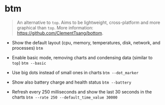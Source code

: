 # btm
> An alternative to `top`.
> Aims to be lightweight, cross-platform and more graphical than `top`.
> More information: <https://github.com/ClementTsang/bottom>.

- Show the default layout (cpu, memory, temperatures, disk, network, and processes)
`btm`

- Enable basic mode, removing charts and condensing data (similar to `top`)
`btm --basic`

- Use big dots instead of small ones in charts
`btm --dot_marker`

- Show also battery charge and health status
`btm --battery`

- Refresh every 250 milliseconds and show the last 30 seconds in the charts
`btm --rate 250 --default_time_value 30000`
